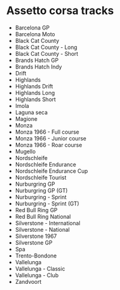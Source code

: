 # Assetto corsa tracks

* Barcelona GP
* Barcelona Moto
* Black Cat County
* Black Cat County - Long
* Black Cat County - Short
* Brands Hatch GP
* Brands Hatch Indy
* Drift
* Highlands
* Highlands Drift
* Highlands Long
* Highlands Short
* Imola
* Laguna seca
* Magione
* Monza
* Monza 1966 - Full course
* Monza 1966 - Junior course
* Monza 1966 - Roar course
* Mugello
* Nordschleife
* Nordschleife Endurance
* Nordschleife Endurance Cup
* Nordschleife Tourist
* Nurburgring GP
* Nurburgring GP (GT)
* Nurburgring - Sprint
* Nurburgring - Sprint (GT)
* Red Bull Ring GP
* Red Bull Ring National
* Silverstone - International
* Silverstone - National
* Silverstone 1967
* Silverstone GP
* Spa
* Trento-Bondone
* Vallelunga
* Vallelunga - Classic
* Vallelunga - Club
* Zandvoort